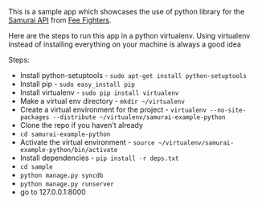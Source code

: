 This is a sample app which showcases the use of python library for the [Samurai API](http://feefighters.com/samurai) from [Fee
Fighters](http://feefighters.com).

Here are the steps to run this app in a python virtualenv. Using virtualenv instead of installing everything on your
machine is always a good idea

Steps:
* Install python-setuptools - ```sudo apt-get install python-setuptools```
* Install pip - ```sudo easy_install pip```
* Install virtualenv - ```sudo pip install virtualenv```
* Make a virtual env directory - ```mkdir ~/virtualenv```
* Create a virtual environment for the project - ```virtualenv --no-site-packages --distribute ~/virtualenv/samurai-example-python```
* Clone the repo if you haven't already
* ```cd samurai-example-python```
* Activate the virtual environment - ```source ~/virtualenv/samurai-example-python/bin/activate```
* Install dependencies - ```pip install -r deps.txt```
* ```cd sample```
* ```python manage.py syncdb```
* ```python manage.py runserver```
* go to 127.0.0.1:8000
